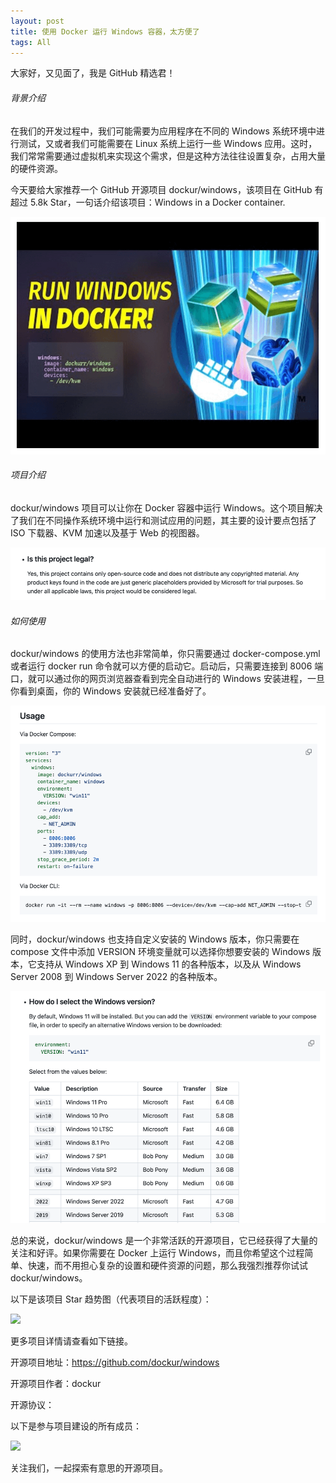 ```yaml
---
layout: post
title: 使用 Docker 运行 Windows 容器，太方便了
tags: All
---
```


大家好，又见面了，我是 GitHub 精选君！

###### 背景介绍

在我们的开发过程中，我们可能需要为应用程序在不同的 Windows 系统环境中进行测试，又或者我们可能需要在 Linux 系统上运行一些 Windows 应用。这时，我们常常需要通过虚拟机来实现这个需求，但是这种方法往往设置复杂，占用大量的硬件资源。

今天要给大家推荐一个 GitHub 开源项目 dockur/windows，该项目在 GitHub 有超过 5.8k Star，一句话介绍该项目：Windows in a Docker container.

![](https://raw.githubusercontent.com/ZhuPeng/pic/master/images/compress_image-20240410220450036.png)

###### 项目介绍

dockur/windows 项目可以让你在 Docker 容器中运行 Windows。这个项目解决了我们在不同操作系统环境中运行和测试应用的问题，其主要的设计要点包括了 ISO 下载器、KVM 加速以及基于 Web 的视图器。 

![](https://raw.githubusercontent.com/ZhuPeng/pic/master/images/compress_image-20240410220629402.png)

###### 如何使用

dockur/windows 的使用方法也非常简单，你只需要通过 docker-compose.yml 或者运行 docker run 命令就可以方便的启动它。启动后，只需要连接到 8006 端口，就可以通过你的网页浏览器查看到完全自动进行的 Windows 安装进程，一旦你看到桌面，你的 Windows 安装就已经准备好了。

![](https://raw.githubusercontent.com/ZhuPeng/pic/master/images/compress_image-20240410220703584.png)

同时，dockur/windows 也支持自定义安装的 Windows 版本，你只需要在 compose 文件中添加 VERSION 环境变量就可以选择你想要安装的 Windows 版本，它支持从 Windows XP 到 Windows 11 的各种版本，以及从 Windows Server 2008 到 Windows Server 2022 的各种版本。

![](https://raw.githubusercontent.com/ZhuPeng/pic/master/images/compress_image-20240410220733919.png)

总的来说，dockur/windows 是一个非常活跃的开源项目，它已经获得了大量的关注和好评。如果你需要在 Docker 上运行 Windows，而且你希望这个过程简单、快速，而不用担心复杂的设置和硬件资源的问题，那么我强烈推荐你试试 dockur/windows。


以下是该项目 Star 趋势图（代表项目的活跃程度）：

![](https://api.star-history.com/svg?repos=dockur/windows&type=Timeline)

更多项目详情请查看如下链接。

开源项目地址：https://github.com/dockur/windows 

开源项目作者：dockur

开源协议：

以下是参与项目建设的所有成员：

![](https://contrib.rocks/image?repo=dockur/windows)

关注我们，一起探索有意思的开源项目。

